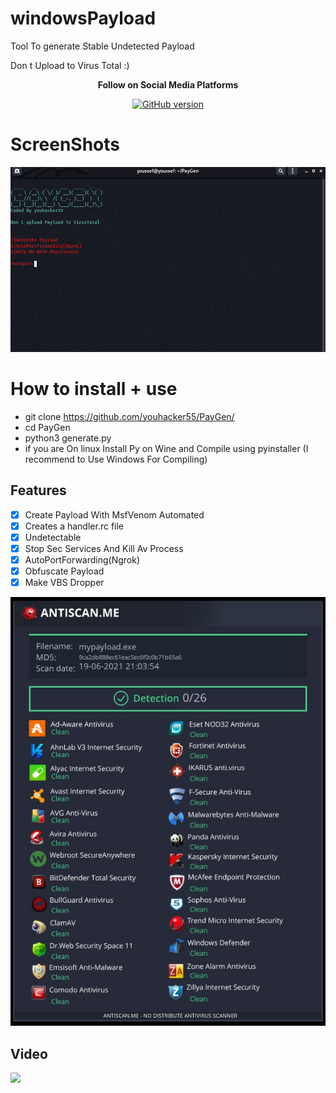 # windowsPayload
Tool To generate Stable Undetected Payload

Don t Upload to Virus Total :) 



<p align="center">
  <b> Follow on Social Media Platforms </b>
</p>


<p align="center">
<p align="center">
<a href="https://www.facebook.com/achihemek.achihemek/"><img title="GitHub version" src="https://img.shields.io/badge/-Facebook-blue" ></a> 
</p>


# ScreenShots

![](/Screenshot/PayGen.png)

# How to install + use
* git clone https://github.com/youhacker55/PayGen/
* cd PayGen
* python3 generate.py
* if you are On linux Install Py on Wine and Compile using pyinstaller (I recommend to Use Windows For Compiling)

## Features
- [x] Create Payload With MsfVenom Automated
- [x] Creates a handler.rc file
- [x] Undetectable 
- [x] Stop Sec Services And Kill Av Process
- [x] AutoPortForwarding(Ngrok) 
- [x] Obfuscate Payload 
- [x] Make VBS Dropper  

![](Detection.png)




<h2>Video</h2>
<a href="https://www.youtube.com/watch?v=GN0BW_jQ03k"><img src="https://www.upload.ee/image/13243510/Screenshot_from_2021-06-17_14-59-40.png" style="max-width:100%;"></a>
